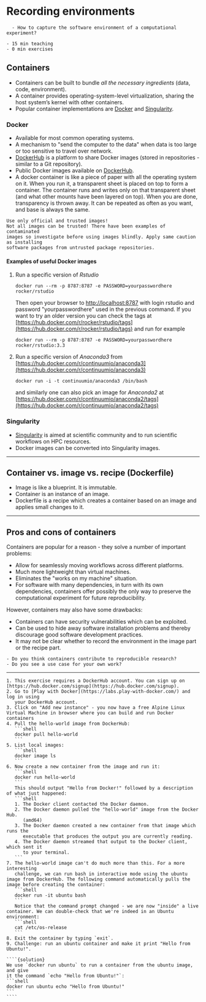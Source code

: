 # Recording environments

```{questions}
  - How to capture the software environment of a computational experiment?
```

```{instructor-note}
- 15 min teaching
- 0 min exercises
```

## Containers

- Containers can be built to bundle *all the necessary ingredients* (data, code, environment).
- A container provides operating-system-level virtualization, sharing the host system’s kernel with other containers.
- Popular container implementations are [Docker](https://www.docker.com/) and [Singularity](http://singularity.lbl.gov/).


### Docker

- Available for most common operating systems.
- A mechanism to "send the computer to the data" when data is too
  large or too sensitive to travel over network.
- [DockerHub](https://hub.docker.com/) is a platform to share Docker images (stored in repositories - similar to a Git repository).
- Public Docker images available on [DockerHub](https://hub.docker.com/).
- A docker container is like a piece of paper with all the operating system on it. When you run it,
a transparent sheet is placed on top to form a container. The container runs and writes only on
that transparent sheet (and what other mounts have been layered on top). When you are done,
transparency is thrown away. It can be repeated as often as you want, and base is always the same.

```{danger}
Use only official and trusted images!
Not all images can be trusted! There have been examples of contaminated
images so investigate before using images blindly. Apply same caution as installing
software packages from untrusted package repositories.
```

#### Examples of useful Docker images

1. Run a specific version of *Rstudio* 
   ```shell
   docker run --rm -p 8787:8787 -e PASSWORD=yourpasswordhere rocker/rstudio
   ```

   Then open your browser to
   [http://localhost:8787](http://localhost:8787) with login rstudio
   and password "yourpasswordhere" used in the previous command.  If
   you want to try an older version you can check the tags at
   [https://hub.docker.com/r/rocker/rstudio/tags](https://hub.docker.com/r/rocker/rstudio/tags)
   and run for example

   ```shell
   docker run --rm -p 8787:8787 -e PASSWORD=yourpasswordhere rocker/rstudio:3.3
   ```

2. Run a specific version of *Anaconda3* from
   [https://hub.docker.com/r/continuumio/anaconda3](https://hub.docker.com/r/continuumio/anaconda3)

   ```shell
   docker run -i -t continuumio/anaconda3 /bin/bash
   ```

   and similarly one can also pick an image for *Anaconda2* at
   [https://hub.docker.com/r/continuumio/anaconda2/tags](https://hub.docker.com/r/continuumio/anaconda2/tags)


### Singularity

- [Singularity](http://singularity.lbl.gov/) is aimed at scientific community and to run scientific workflows on HPC resources.
- Docker images can be converted into Singularity images.

---

## Container vs. image vs. recipe (Dockerfile)

- Image is like a blueprint. It is immutable.
- Container is an instance of an image.
- Dockerfile is a recipe which creates a container based on an image and applies small changes to it.

---

## Pros and cons of containers

Containers are popular for a reason - they solve a number of
important problems:
- Allow for seamlessly moving workflows across different platforms.
- Much more lightweight than virtual machines.
- Eliminates the "works on my machine" situation.
- For software with many dependencies, in turn with its own dependencies,
  containers offer possibly the only way to preserve the
  computational experiment for future reproducibility.

However, containers may also have some drawbacks:
- Containers can have security vulnerabilities which can be exploited.
- Can be used to hide away software installation problems and thereby
  discourage good software development practices.
- It may not be clear whether to record the environment in the image part or the recipe part.


```{discussion} Reproducibility aspects of container images
- Do you think containers contribute to reproducible research?
- Do you see a use case for your own work?
```

---

`````{exercise} (Optional) Play with Docker
1. This exercise requires a DockerHub account. You can sign up on [https://hub.docker.com/signup](https://hub.docker.com/signup).
2. Go to [Play with Docker](https://labs.play-with-docker.com/) and log in using 
   your DockerHub account. 
3. Click on "Add new instance" - you now have a free Alpine Linux Virtual Machine in browser where you can build and run Docker containers
4. Pull the hello-world image from DockerHub:
   ```shell
   docker pull hello-world
   ```
5. List local images:
   ```shell
   docker image ls
   ```
6. Now create a new container from the image and run it:
   ```shell
   docker run hello-world
   ```  
   This should output "Hello from Docker!" followed by a description of what just happened:
   ```shell
   1. The Docker client contacted the Docker daemon.
   2. The Docker daemon pulled the "hello-world" image from the Docker Hub.
      (amd64)
   3. The Docker daemon created a new container from that image which runs the
      executable that produces the output you are currently reading.
   4. The Docker daemon streamed that output to the Docker client, which sent it
      to your terminal.
   ```
7. The hello-world image can't do much more than this. For a more interesting 
   challenge, we can run bash in interactive mode using the ubuntu image from DockerHub. The following command automatically pulls the image before creating the container:
   ```shell
   docker run -it ubuntu bash
   ```
   Notice that the command prompt changed - we are now "inside" a live container. We can double-check that we're indeed in an Ubuntu environment:
   ```shell
   cat /etc/os-release
   ```
8. Exit the container by typing `exit`.
9. Challenge: run an ubuntu container and make it print "Hello from Ubuntu!".

````{solution}
We use `docker run ubuntu` to run a container from the ubuntu image, and give
it the command `echo "Hello from Ubuntu!"`:
```shell
docker run ubuntu echo "Hello from Ubuntu!"
```
````
`````
